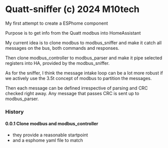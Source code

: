 # Quatt-sniffer  (c) 2024 M10tech

My first attempt to create a ESPhome component

Purpose is to get info from the Quatt modbus into HomeAssistant

My current idea is to clone modbus to modbus_sniffer and make it catch all messages on the bus, both commands and responses.

Then clone modbus_controller to modbus_parser and make it pipe selected registers into HA, provided by the modbus_sniffer.

As for the sniffer, I think the message intake loop can be a lot more robust if we actively use the 3.5t concept of modbus to partition the messages.

Then each message can be defined irrespective of parsing and CRC checked right away.
Any message that passes CRC is sent up to modbus_parser.

### History

#### 0.0.1 Clone modbus and modbus_controller
- they provide a reasonable startpoint
- and a esphome yaml file to match
